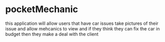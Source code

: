 # pocketMechanic
this application will allow users that have car issues take pictures of their issue and allow mehcanics to view and if they think they can fix the car in budget then they make a deal with the client
